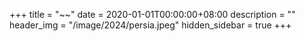 +++
title = "~~"
date = 2020-01-01T00:00:00+08:00
description = ""
header_img = "/image/2024/persia.jpeg"
hidden_sidebar = true
+++
